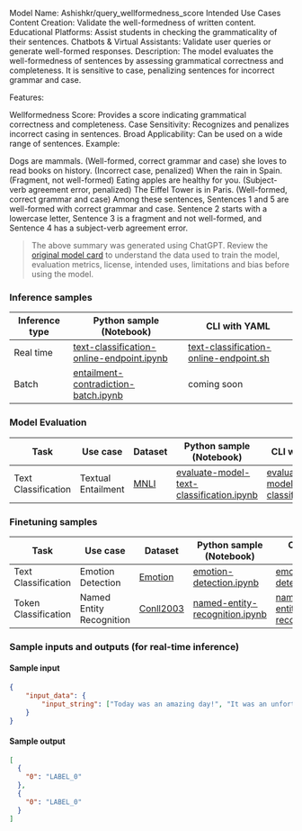Model Name: Ashishkr/query_wellformedness_score
Intended Use Cases
Content Creation: Validate the well-formedness of written content.
Educational Platforms: Assist students in checking the grammaticality of their sentences.
Chatbots & Virtual Assistants: Validate user queries or generate well-formed responses.
Description:
The model evaluates the well-formedness of sentences by assessing grammatical correctness and completeness. It is sensitive to case, penalizing sentences for incorrect grammar and case.

Features:

Wellformedness Score: Provides a score indicating grammatical correctness and completeness.
Case Sensitivity: Recognizes and penalizes incorrect casing in sentences.
Broad Applicability: Can be used on a wide range of sentences.
Example:

Dogs are mammals. (Well-formed, correct grammar and case)
she loves to read books on history. (Incorrect case, penalized)
When the rain in Spain. (Fragment, not well-formed)
Eating apples are healthy for you. (Subject-verb agreement error, penalized)
The Eiffel Tower is in Paris. (Well-formed, correct grammar and case)
Among these sentences, Sentences 1 and 5 are well-formed with correct grammar and case. Sentence 2 starts with a lowercase letter, Sentence 3 is a fragment and not well-formed, and Sentence 4 has a subject-verb agreement error.

> The above summary was generated using ChatGPT. Review the <a href="https://huggingface.co/Ashishkr/query_wellformedness_score" target="_blank">original model card</a> to understand the data used to train the model, evaluation metrics, license, intended uses, limitations and bias before using the model.


### Inference samples

Inference type|Python sample (Notebook)|CLI with YAML
|--|--|--|
Real time|<a href="https://aka.ms/azureml-infer-online-sdk-text-classification" target="_blank">text-classification-online-endpoint.ipynb</a>|<a href="https://aka.ms/azureml-infer-online-cli-text-classification" target="_blank">text-classification-online-endpoint.sh</a>
Batch |<a href="https://aka.ms/azureml-infer-batch-sdk-text-classification" target="_blank">entailment-contradiction-batch.ipynb</a>| coming soon


### Model Evaluation

Task| Use case| Dataset| Python sample (Notebook)| CLI with YAML
|--|--|--|--|--|
Text Classification|Textual Entailment|<a href="https://huggingface.co/datasets/glue/viewer/mnli/validation_matched" target="_blank">MNLI</a>|<a href="https://aka.ms/azureml-eval-sdk-text-classification" target="_blank">evaluate-model-text-classification.ipynb</a>|<a href="https://aka.ms/azureml-eval-cli-text-classification" target="_blank">evaluate-model-text-classification.yml</a>


### Finetuning samples

Task|Use case|Dataset|Python sample (Notebook)|CLI with YAML
|--|--|--|--|--|
Text Classification|Emotion Detection|<a href="https://huggingface.co/datasets/dair-ai/emotion" target="_blank">Emotion</a>|<a href="https://aka.ms/azureml-ft-sdk-emotion-detection" target="_blank">emotion-detection.ipynb</a>|<a href="https://aka.ms/azureml-ft-cli-emotion-detection" target="_blank">emotion-detection.sh</a>
Token Classification|Named Entity Recognition|<a href="https://huggingface.co/datasets/conll2003" target="_blank">Conll2003</a>|<a href="https://aka.ms/azureml-ft-sdk-token-classification" target="_blank">named-entity-recognition.ipynb</a>|<a href="https://aka.ms/azureml-ft-cli-token-classification" target="_blank">named-entity-recognition.sh</a>


### Sample inputs and outputs (for real-time inference)

#### Sample input
```json
{
    "input_data": {
        "input_string": ["Today was an amazing day!", "It was an unfortunate series of events."]
    }
}
```

#### Sample output
```json
[
  {
    "0": "LABEL_0"
  },
  {
    "0": "LABEL_0"
  }
]
```
